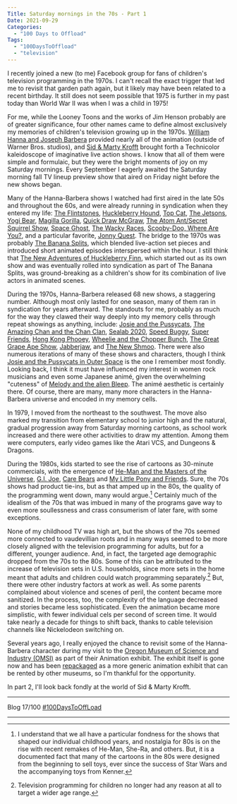```yaml
---
Title: Saturday mornings in the 70s - Part 1
Date: 2021-09-29
Categories: 
  - "100 Days to Offload"
Tags: 
  - "100DaysToOffload"
  - "television"
---
```


I recently joined a new (to me) Facebook group for fans of children's television programming in the 1970s. I can't recall the exact trigger that led me to revisit that garden path again, but it likely may have been related to a recent birthday. It still does not seem possible that 1975 is further in my past today than World War II was when I was a child in 1975!

For me, while the Looney Toons and the works of Jim Henson probably are of greater significance, four other names came to define almost exclusively my memories of children's television growing up in the 1970s. [William Hanna and Joseph Barbera](https://en.wikipedia.org/wiki/Hanna-Barbera) provided nearly all of the animation (outside of Warner Bros. studios), and [Sid & Marty Krofft](https://en.wikipedia.org/wiki/Sid_and_Marty_Krofft) brought forth a Technicolor kaleidoscope of imaginative live action shows. I know that all of them were simple and formulaic, but they were the bright moments of joy on my Saturday mornings. Every September I eagerly awaited the Saturday morning fall TV lineup preview show that aired on Friday night before the new shows began. 

Many of the Hanna-Barbera shows I watched had first aired in the late 50s and throughout the 60s, and were already running in syndication when they entered my life: [The Flintstones](https://en.wikipedia.org/wiki/The_Flintstones), [Huckleberry Hound](https://en.wikipedia.org/wiki/The_Huckleberry_Hound_Show), [Top Cat](https://en.wikipedia.org/wiki/Top_Cat), [The Jetsons](https://en.wikipedia.org/wiki/The_Jetsons), [Yogi Bear](https://en.wikipedia.org/wiki/The_Yogi_Bear_Show), [Magilla Gorilla](https://en.wikipedia.org/wiki/The_Magilla_Gorilla_Show), [Quick Draw McGraw](https://en.wikipedia.org/wiki/The_Quick_Draw_McGraw_Show), [The Atom Ant/Secret Squirrel Show](https://en.wikipedia.org/wiki/The_Atom_Ant/Secret_Squirrel_Show), [Space Ghost](https://en.wikipedia.org/wiki/Space_Ghost_(TV_series)), [The Wacky Races](https://en.wikipedia.org/wiki/Wacky_Races_(1968_TV_series)), [Scooby-Doo, Where Are You?](https://en.wikipedia.org/wiki/Scooby-Doo,_Where_Are_You!), and a particular favorite, [Jonny Quest](https://en.wikipedia.org/wiki/Jonny_Quest_(TV_series)). The bridge to the 1970s was probably [The Banana Splits](https://en.wikipedia.org/wiki/The_Banana_Splits), which blended live-action set pieces and introduced short animated episodes interspersed within the hour. I still think that [The New Adventures of Huckleberry Finn](https://en.wikipedia.org/wiki/The_New_Adventures_of_Huckleberry_Finn), which started out as its own show and was eventually rolled into syndication as part of The Banana Splits, was ground-breaking as a children's show for its combination of live actors in animated scenes.

During the 1970s, Hanna-Barbera released 68 new shows, a staggering number. Although most only lasted for one season, many of them ran in syndication for years afterward. The standouts for me, probably as much for the way they clawed their way deeply into my memory cells through repeat showings as anything, include: [Josie and the Pussycats](https://en.wikipedia.org/wiki/Josie_and_the_Pussycats_(TV_series)), [The Amazing Chan and the Chan Clan](https://en.wikipedia.org/wiki/The_Amazing_Chan_and_the_Chan_Clan), [Sealab 2020](https://en.wikipedia.org/wiki/Sealab_2020), [Speed Buggy](https://en.wikipedia.org/wiki/Speed_Buggy), [Super Friends](https://en.wikipedia.org/wiki/Super_Friends_(1973_TV_series)), [Hong Kong Phooey](https://en.wikipedia.org/wiki/Hong_Kong_Phooey), [Wheelie and the Chopper Bunch](https://en.wikipedia.org/wiki/Wheelie_and_the_Chopper_Bunch), [The Great Grape Ape Show](https://en.wikipedia.org/wiki/The_Great_Grape_Ape_Show), [Jabberjaw](https://en.wikipedia.org/wiki/Jabberjaw), and [The New Shmoo](https://en.wikipedia.org/wiki/The_New_Shmoo). There were also numerous iterations of many of these shows and characters, though I think [Josie and the Pussycats in Outer Space](https://en.wikipedia.org/wiki/Josie_and_the_Pussycats_(TV_series)#Josie_and_the_Pussycats_in_Outer_Space) is the one I remember most fondly. Looking back, I think it must have influenced my interest in women rock musicians and even some Japanese animé, given the overwhelming "cuteness" of [Melody and the alien Bleep](https://hanna-barbera.fandom.com/wiki/Bleep?file=Melody_and_Bleep.png). The animé aesthetic is certainly there. Of course, there are many, many more characters in the Hanna-Barbera universe and encoded in my memory cells. 

In 1979, I moved from the northeast to the southwest. The move also marked my transition from elementary school to junior high and the natural, gradual progression away from Saturday morning cartoons, as school work increased and there were other activities to draw my attention. Among them were computers, early video games like the Atari VCS, and Dungeons & Dragons.

During the 1980s, kids started to see the rise of cartoons as 30-minute commercials, with the emergence of [He-Man and the Masters of the Universe](https://en.wikipedia.org/wiki/He-Man), [G.I. Joe](https://en.wikipedia.org/wiki/G.I._Joe:_A_Real_American_Hero_(1983_TV_series)), [Care Bears](https://en.wikipedia.org/wiki/Care_Bears_(TV_series)) and [My Little Pony and Friends](https://en.wikipedia.org/wiki/My_Little_Pony_%27n_Friends). Sure, the 70s shows had product tie-ins, but as that amped up in the 80s, the quality of the programming went down, many would argue.[^1] Certainly much of the idealism of the 70s that was imbued in many of the programs gave way to even more soullessness and crass consumerism of later fare, with some exceptions. 

None of my childhood TV was high art, but the shows of the 70s seemed more connected to vaudevillian roots and in many ways seemed to be more closely aligned with the television programming for adults, but for a different, younger audience. And, in fact, the targeted age demographic dropped from the 70s to the 80s. Some of this can be attributed to the increase of television sets in U.S. households, since more sets in the home meant that adults and children could watch programming separately.[^2] But, there were other industry factors at work as well. As some parents complained about violence and scenes of peril, the content became more sanitized. In the process, too, the complexity of the language decreased and stories became less sophisticated. Even the animation became more simplistic, with fewer individual cels per second of screen time. It would take nearly a decade for things to shift back, thanks to cable television channels like Nickelodeon switching on. 

Several years ago, I really enjoyed the chance to revisit some of the Hanna-Barbera character during my visit to the [Oregon Museum of Science and Industry (OMSI)](https://omsi.edu) as part of their Animation exhibit. The exhibit itself is gone now and has been [repackaged](https://omsi.edu/products/animationland) as a more generic animation exhibit that can be rented by other museums, so I'm thankful for the opportunity.

In part 2, I'll look back fondly at the world of Sid & Marty Krofft.

***
Blog 17/100 [#100DaysToOffLoad](https://100daystooffload.com)

***
[^1]: I understand that we all have a particular fondness for the shows that shaped our individual childhood years, and nostalgia for 80s is on the rise with recent remakes of He-Man, She-Ra, and others. But, it is a documented fact that many of the cartoons in the 80s were designed from the beginning to sell toys, ever since the success of Star Wars and the accompanying toys from Kenner.
[^2]: Television programming for children no longer had any reason at all to target a wider age range.

